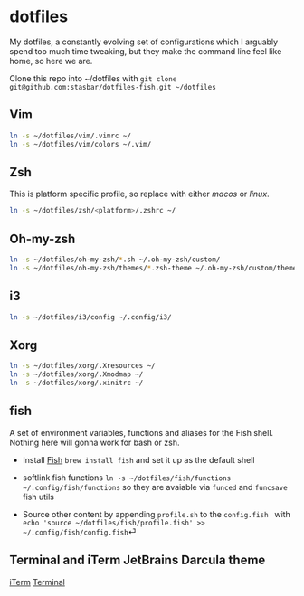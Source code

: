 # dotfiles

My dotfiles, a constantly evolving set of configurations which I arguably spend too much time tweaking, but they make the command line feel like home, so here we are.

Clone this repo into ~/dotfiles with `git clone git@github.com:stasbar/dotfiles-fish.git ~/dotfiles`

## Vim

```bash
ln -s ~/dotfiles/vim/.vimrc ~/
ln -s ~/dotfiles/vim/colors ~/.vim/
```

## Zsh

This is platform specific profile, so replace <platform> with either *macos* or *linux*.
```bash
ln -s ~/dotfiles/zsh/<platform>/.zshrc ~/
```

## Oh-my-zsh

```bash
ln -s ~/dotfiles/oh-my-zsh/*.sh ~/.oh-my-zsh/custom/
ln -s ~/dotfiles/oh-my-zsh/themes/*.zsh-theme ~/.oh-my-zsh/custom/themes/
```

## i3

```bash
ln -s ~/dotfiles/i3/config ~/.config/i3/
```

## Xorg

```bash
ln -s ~/dotfiles/xorg/.Xresources ~/
ln -s ~/dotfiles/xorg/.Xmodmap ~/
ln -s ~/dotfiles/xorg/.xinitrc ~/
```


## fish

A set of environment variables, functions and aliases for the Fish shell. Nothing here will gonna work for bash or zsh.

- Install [Fish](https://fishshell.com/) `brew install fish` and set it up as the default shell

- softlink fish functions `ln -s ~/dotfiles/fish/functions ~/.config/fish/functions` so they are avaiable via `funced` and `funcsave` fish utils

- Source other content by appending `profile.sh` to the `config.fish ` with `echo 'source ~/dotfiles/fish/profile.fish' >> ~/.config/fish/config.fish`⏎ 

## Terminal and iTerm JetBrains Darcula theme

[iTerm](https://github.com/mbadolato/iTerm2-Color-Schemes/blob/master/schemes/JetBrains%20Darcula.itermcolors)
[Terminal](https://github.com/lysyi3m/macos-terminal-themes/blob/master/schemes/JetBrains%20Darcula.terminal)

